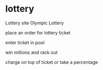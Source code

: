 # lottery
Lottery site
Olympic Lottery

  place an order for lottery ticket 

  enter ticket in pool

  win millions and rack out
  
  charge on top of ticket or take a percentage
  
